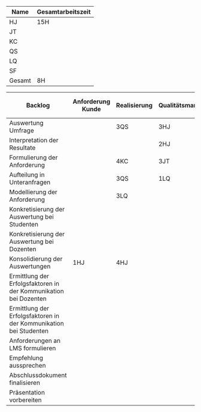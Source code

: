 Name | Gesamtarbeitszeit|
-----|------------------|
HJ | 15H|
JT||
KC||
QS||
LQ||
SF||
Gesamt|8H|

 Backlog | Anforderung Kunde | Realisierung | Qualitätsmanagement | Abnahme durch Kunden |
----|--------------|------------|-----------|----------|
Auswertung Umfrage |   | 3QS  | 3HJ| 
Interpretation der Resultate |   |  | 2HJ |  |
Formulierung der Anforderung||4KC|3JT||
Aufteilung in Unteranfragen|| 3QS |1LQ||
Modellierung der Anforderung  | |3LQ | |-| 
Konkretisierung der Auswertung bei Studenten | | | |-|
Konkretisierung der Auswertung bei Dozenten | | | |-|
Konsolidierung der Auswertungen |1HJ |4HJ | |-|
Ermittlung der Erfolgsfaktoren in der Kommunikation bei Dozenten | | | |-|
Ermittlung der Erfolgsfaktoren in der Kommunikation bei Studenten | | | |-|
Anforderungen an LMS formulieren | | | |-|
Empfehlung aussprechen | | | |-|
Abschlussdokument finalisieren | | | | |
Präsentation vorbereiten | | | |-|
